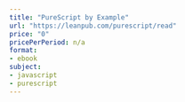 ```yaml
---
title: "PureScript by Example"
url: "https://leanpub.com/purescript/read"
price: "0"
pricePerPeriod: n/a
format: 
- ebook
subject: 
- javascript
- purescript
---
```

